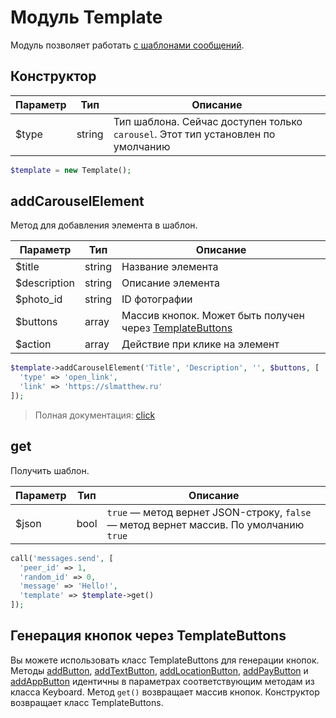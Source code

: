 # Модуль Template
Модуль позволяет работать [с шаблонами сообщений](https://vk.com/wall-1_393923).

## Конструктор
| Параметр | Тип    | Описание                                                                         |
|----------|--------|----------------------------------------------------------------------------------|
| $type    | string | Тип шаблона. Сейчас доступен только `carousel`. Этот тип установлен по умолчанию |

```php
$template = new Template();
```

## addCarouselElement
Метод для добавления элемента в шаблон.

| Параметр     | Тип    | Описание                                                                                           |
|--------------|--------|----------------------------------------------------------------------------------------------------|
| $title       | string | Название элемента                                                                                  |
| $description | string | Описание элемента                                                                                  |
| $photo_id    | string | ID фотографии                                                                                      |
| $buttons     | array  | Массив кнопок. Может быть получен через [TemplateButtons](#генерация-кнопок-через-templatebuttons) |
| $action      | array  | Действие при клике на элемент                                                                      |

```php
$template->addCarouselElement('Title', 'Description', '', $buttons, [
  'type' => 'open_link',
  'link' => 'https://slmatthew.ru'
]);
```

> Полная документация: [click](https://vk.cc/a8hzdu)

## get
Получить шаблон.

| Параметр | Тип  | Описание                                                                              |
|----------|------|---------------------------------------------------------------------------------------|
| $json    | bool | `true` — метод вернет JSON-строку, `false` — метод вернет массив. По умолчанию `true` |

```php
call('messages.send', [
  'peer_id' => 1,
  'random_id' => 0,
  'message' => 'Hello!',
  'template' => $template->get()
]);
```

## Генерация кнопок через TemplateButtons
Вы можете использовать класс TemplateButtons для генерации кнопок. Методы [addButton](https://github.com/slmatthew/senses-engine/blob/master/docs/keyboard.md#addbutton), [addTextButton](https://github.com/slmatthew/senses-engine/blob/master/docs/keyboard.md#другой-способ-добавления-кнопок), [addLocationButton](https://github.com/slmatthew/senses-engine/blob/master/docs/keyboard.md#другой-способ-добавления-кнопок), [addPayButton](https://github.com/slmatthew/senses-engine/blob/master/docs/keyboard.md#другой-способ-добавления-кнопок) и [addAppButton](https://github.com/slmatthew/senses-engine/blob/master/docs/keyboard.md#другой-способ-добавления-кнопок) идентичны в параметрах соответствующим методам из класса Keyboard. Метод `get()` возвращает массив кнопок. Конструктор возвращает класс TemplateButtons.